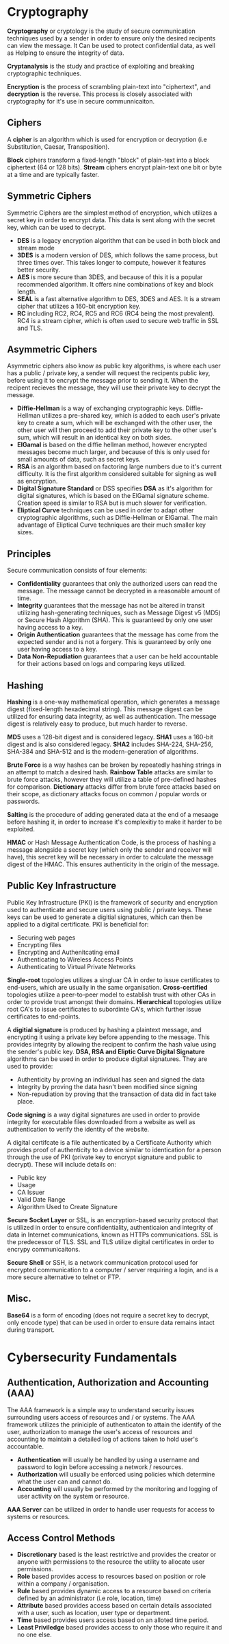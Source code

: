 # Cryptography

**Cryptography** or cryptology is the study of secure communication techniques used by a sender in order to ensure only the desired recipents can view the message. It Can be used to protect confidential data, as well as Helping to ensure the integrity of data.

**Cryptanalysis** is the study and practice of exploiting and breaking cryptographic techniques.

**Encryption** is the process of scrambling plain-text into "ciphertext", and **decryption** is the reverse. This process is closely associated with cryptography for it's use in secure communnicaiton.

## Ciphers

A **cipher** is an algorithm which is used for encryption or decryption (i.e Substitution, Caesar, Transposition).

**Block** ciphers transform a fixed-length "block" of plain-text into a block ciphertext (64 or 128 bits). **Stream** ciphers encrypt plain-text one bit or byte at a time and are typically faster.

## Symmetric Ciphers

Symmetric Ciphers are the simplest method of encryption, which utilizes a secret key in order to encrypt data. This data is sent along with the secret key, which can be used to decrypt.

- **DES** is a legacy encryption algorithm that can be used in both block and stream mode
- **3DES** is a modern version of DES, which follows the same process, but three times over. This takes longer to compute, however it features better security.
- **AES** is more secure than 3DES, and because of this it is a popular recommended algorithm. It offers nine combinations of key and block length.
- **SEAL** is a fast alternative algorithm to DES, 3DES and AES. It is a stream cipher that utilizes a 160-bit encryption key.
- **RC** including RC2, RC4, RC5 and RC6 (RC4 being the most prevalent). RC4 is a stream cipher, which is often used to secure web traffic in SSL and TLS.

## Asymmetric Ciphers

Asymmetric ciphers also know as public key algorithms, is where each user has a public / private key, a sender will request the recipents public key, before using it to encrypt the message prior to sending it. When the recipent recieves the message, they will use their private key to decrypt the message.

- **Diffie-Hellman** is a way of exchanging cryptographic keys. Diffie-Hellman utilizes a pre-shared key, which is added to each user's private key to create a sum, which will be exchanged with the other user, the other user will then proceed to add their private key to the other user's sum, which will result in an identical key on both sides.
- **ElGamal** is based on the diffie hellman method, however encrypted messages become much larger, and because of this is only used for small amounts of data, such as secret keys.
- **RSA** is an algorithm based on factoring large numbers due to it's current difficulty. It is the first algorithm considered suitable for signing as well as encryption.
- **Digital Signature Standard** or DSS specifies **DSA** as it's algorithm for digital signatures, which is based on the ElGamal signature scheme. Creation speed is similar to RSA but is much slower for verification.
- **Eliptical Curve** techniques can be used in order to adapt other cryptographic algorithms, such as Diffie-Hellman or ElGamal. The main advantage of Eliptical Curve techniques are their much smaller key sizes.

## Principles

Secure communication consists of four elements:
- **Confidentiality** guarantees that only the authorized users can read the message. The message cannot be decrypted in a reasonable amount of time.
- **Integrity** guarantees that the message has not be altered in transit utilizing hash-generating techniques, such as Message Digest v5 (MD5) or Secure Hash Algorithm (SHA). This is guaranteed by only one user having access to a key.
- **Origin Authentication** guarantees that the message has come from the expected sender and is not a forgery. This is guaranteed by only one user having access to a key.
- **Data Non-Repudiation** guarantees that a user can be held accountable for their actions based on logs and comparing keys utilized.

## Hashing

**Hashing** is a one-way mathematical operation, which generates a message digest (fixed-length hexadecimal string). This message digest can be utilized for ensuring data integrity, as well as authentication. The message digest is relatively easy to produce, but much harder to reverse.

**MD5** uses a 128-bit digest and is considered legacy. **SHA1** uses a 160-bit digest and is also considered legacy. **SHA2** includes SHA-224, SHA-256, SHA-384 and SHA-512 and is the modern-generation of algorithms.

**Brute Force** is a way hashes can be broken by repeatedly hashing strings in an attempt to match a desired hash. **Rainbow Table** attacks are similar to brute force attacks, however they will utilize a table of pre-defined hashes for comparison. **Dictionary** attacks differ from brute force attacks based on their scope, as dictionary attacks focus on common / popular words or passwords.

**Salting** is the procedure of adding generated data at the end of a mesaage before hashing it, in order to increase it's complexitiy to make it harder to be exploited.

**HMAC** or Hash Message Authentication Code, is the process of hashing a message alongside a secret key (which only the sender and receiver will have), this secret key will be necessary in order to calculate the message digest of the HMAC. This ensures authenticity in the origin of the message.

## Public Key Infrastructure

Public Key Infrastructure (PKI) is the framework of security and encryption used to authenticate and secure users using public / private keys. These keys can be used to generate a digitial signatures, which can then be applied to a digital certificate. PKI is beneficial for:
- Securing web pages
- Encrypting files
- Encrypting and Authenitcating email
- Authenticating to Wireless Access Points
- Authenticating to Virtual Private Networks

**Single-root** topologies utilizes a singluar CA in order to issue certificates to end-users, which are usually in the same organisation.
**Cross-certified** topologies utilize a peer-to-peer model to establish trust with other CAs in order to provide trust amongst their domains.
**Hierarchical** topologies utilize root CA's to issue certificates to subordinte CA's, which further issue certificates to end-points.

A **digitial signature** is produced by hashing a plaintext message, and encrypting it using a private key before appending to the message. This provides integrity by allowing the recipent to confirm the hash value using the sender's public key. **DSA, RSA and Eliptic Curve Digital Signature** algorithms can be used in order to produce digital signatures. They are used to provide:
- Authenticity by proving an individual has seen and signed the data
- Integrity by proving the data hasn't been modified since signing
- Non-repudiation by proving that the transaction of data did in fact take place.

**Code signing** is a way digital signatures are used in order to provide integrity for executable files downloaded from a website as well as authentication to verify the identity of the website.

A digital certifcate is a file authenticated by a Certificate Authority which provides proof of authenticity to a device similar to identication for a person through the use of PKI (private key to encrypt signature and public to decrypt). These will include details on:
- Public key
- Usage
- CA Issuer
- Valid Date Range
- Algorithm Used to Create Signature

**Secure Socket Layer** or SSL, is an encryption-based security protocol that is utilized in order to ensure confidentiality, authenticaion and integrity of data in Internet communications, known as HTTPs communications. SSL is the predecessor of TLS. SSL and TLS utilize digital certificates in order to encrypy communicaitons.

**Secure Shell** or SSH, is a network communication protocol used for encrypted communication to a computer / server requiring a login, and is a more secure alternative to telnet or FTP.

## Misc.

**Base64** is a form of encoding (does not require a secret key to decrypt, only encode type) that can be used in order to ensure data remains intact during transport.

# Cybersecurity Fundamentals

## Authentication, Authorization and Accounting (AAA)

The AAA framework is a simple way to understand security issues surrounding users access of resources and / or systems. The AAA framework utilizes the priniciple of authenticaton to attain the identify of the user, authorization to manage the user's access of resources and accounting to maintain a detailed log of actions taken to hold user's accountable.
- **Authentication** will usually be handled by using a username and password to login before accessing a network / resources.
- **Authorization** will usually be enforced using policies which determine what the user can and cannot do.
- **Accounting** will usually be performed by the monitoring and logging of user activity on the system or resource.

**AAA Server** can be utilized in order to handle user requests for access to systems or resources.

## Access Control Methods

- **Discretionary** based is the least restrictive and provides the creator or anyone with permissions to the resource the utility to allocate user permissions.
- **Role** based provides access to resources based on position or role within a company / organisation.
- **Rule** based provides dynamic access to a resource based on criteria defined by an administrator (i.e role, location, time)
- **Attribute** based provides access based on certain details associated with a user, such as location, user type or department.
- **Time** based provides users access based on an alloted time period.
- **Least Priviledge** based provides access to only those who require it and no one else.
